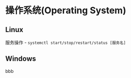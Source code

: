 # 操作系统(Operating System)
## Linux
服务操作 - `systemctl start/stop/restart/status [服务名]`

## Windows
bbb